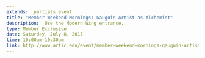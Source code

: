 ```yaml
---
extends: _partials.event
title: "Member Weekend Mornings: Gauguin―Artist as Alchemist"
description:  Use the Modern Wing entrance. 
type: Member Exclusive
date: Saturday, July 8, 2017
time: 10:00am–10:30am
link: http://www.artic.edu/event/member-weekend-mornings-gauguin-artist-alchemist
---
```

